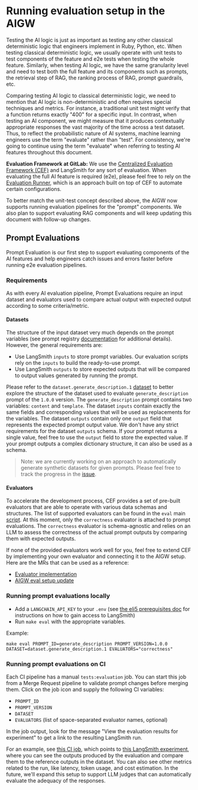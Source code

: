 # Running evaluation setup in the AIGW

Testing the AI logic is just as important as testing any other classical deterministic logic that engineers implement in Ruby, Python, etc.
When testing classical deterministic logic, we usually operate with unit tests to test components of the feature and e2e tests when testing the whole feature.
Similarly, when testing AI logic, we have the same granularity level and need to test both the full feature and its components such as prompts, the retrieval step of RAG, the ranking process of RAG, prompt guardrails, etc.

Comparing testing AI logic to classical deterministic logic, we need to mention that AI logic is non-deterministic and often requires special techniques and metrics.
For instance, a traditional unit test might verify that a function returns exactly "400" for a specific input.
In contrast, when testing an AI component, we might measure that it produces contextually appropriate responses the vast majority of the time across a test dataset.
Thus, to reflect the probabilistic nature of AI systems, machine learning engineers use the term "evaluate" rather than "test".
For consistency, we're going to continue using the term "evaluate" when referring to testing AI features throughout this document.

**Evaluation Framework at GitLab:**
We use the [Centralized Evaluation Framework (CEF)](https://gitlab.com/gitlab-org/modelops/ai-model-validation-and-research/ai-evaluation/prompt-library) and LangSmith for any sort of evaluation.
When evaluating the full AI feature is required (e2e), please feel free to rely on the [Evaluation Runner](link), which is an approach built on top of CEF to automate certain configurations.

To better match the unit-test concept described above, the AIGW now supports running evaluation pipelines for the "prompt" components.
We also plan to support evaluating RAG components and will keep updating this document with follow-up changes.

## Prompt Evaluations

Prompt Evaluation is our first step to support evaluating components of the AI features
and help engineers catch issues and errors faster before running e2e evaluation pipelines.

### Requirements

As with every AI evaluation pipeline, Prompt Evaluations require an input dataset and evaluators used to compare actual output with expected output according to some criteria/metric.

#### Datasets

The structure of the input dataset very much depends on the prompt variables (see prompt registry [documentation](aigw_prompt_registry.md) for additional details).
However, the general requirements are:

- Use LangSmith `inputs` to store prompt variables. Our evaluation scripts rely on the `inputs` to build the ready-to-use prompt. 
- Use LangSmith `outputs` to store expected outputs that will be compared to output values generated by running the prompt.

Please refer to the `dataset.generate_description.1` [dataset](https://smith.langchain.com/o/477de7ad-583e-47b6-a1c4-c4a0300e7aca/datasets/727e9927-ca44-46a1-83c0-09c59e57d081) to better explore the structure of the dataset used to evaluate 
`generate_description` prompt of the `1.0.0` version. The `generate_description` prompt contains two variables: `content` and `template`.
The dataset `inputs` contain exactly the same fields and corresponding values that will be used as replacements for the variables.
The dataset `outputs` contain only one `output` field that represents the expected prompt output value.
We don't have any strict requirements for the dataset `outputs` schema.
If your prompt returns a single value, feel free to use the `output` field to store the expected value.
If your prompt outputs a complex dictionary structure, it can also be used as a schema. 

> Note: we are currently working on an approach to automatically generate synthetic datasets for given prompts.
> Please feel free to track the progress in the [issue](https://gitlab.com/gitlab-org/modelops/ai-model-validation-and-research/ai-evaluation/prompt-library/-/issues/708).

#### Evaluators

To accelerate the development process, CEF provides a set of pre-built evaluators that are able to operate with various data schemas and structures.
The list of supported evaluators can be found in the `eval` main [script](../eval/main.py). 
At this moment, only the `correctness` evaluator is attached to prompt evaluations.
The `correctness` evaluator is schema-agnostic and relies on an LLM to assess the correctness of the actual prompt outputs by comparing them with expected outputs. 

If none of the provided evaluators work well for you, feel free to extend CEF by implementing your own evaluator and connecting it to the AIGW setup.
Here are the MRs that can be used as a reference:

- [Evaluator implementation](https://gitlab.com/gitlab-org/modelops/ai-model-validation-and-research/ai-evaluation/prompt-library/-/merge_requests/1256)
- [AIGW eval setup update](https://gitlab.com/gitlab-org/modelops/applied-ml/code-suggestions/ai-assist/-/merge_requests/2292)

### Running prompt evaluations locally

- Add a `LANGCHAIN_API_KEY` to your `.env` (see
[the eli5 prerequisites doc](https://gitlab.com/gitlab-org/modelops/ai-model-validation-and-research/ai-evaluation/prompt-library/-/tree/main/doc/eli5#prerequisites)
for instructions on how to gain access to LangSmith)
- Run `make eval` with the appropriate variables.

Example:

```shell
make eval PROMPT_ID=generate_description PROMPT_VERSION=1.0.0 DATASET=dataset.generate_description.1 EVALUATORS="correctness"
```

### Running prompt evaluations on CI

Each CI pipeline has a manual `tests:evaluation` job. You can start this job from a Merge Request pipeline to validate
prompt changes before merging them. Click on the job icon and supply the following CI variables:

- `PROMPT_ID`
- `PROMPT_VERSION`
- `DATASET`
- `EVALUATORS` (list of space-separated evaluator names, optional)

In the job output, look for the message "View the evaluation results for experiment" to get a link to the resulting
LangSmith run.

For an example, see [this CI job](https://gitlab.com/gitlab-org/modelops/applied-ml/code-suggestions/ai-assist/-/jobs/9534511015),
which points to [this LangSmith experiment](https://smith.langchain.com/o/477de7ad-583e-47b6-a1c4-c4a0300e7aca/datasets/727e9927-ca44-46a1-83c0-09c59e57d081/compare?selectedSessions=ef174a89-8d5e-403c-b80b-2f30af2d225d),
where you can see the outputs produced by the evaluation and compare them to the reference outputs in the dataset. You
can also see other metrics related to the run, like latency, token usage, and cost estimation. In the future, we'll
expand this setup to support LLM judges that can automatically evaluate the adequacy of the responses.
